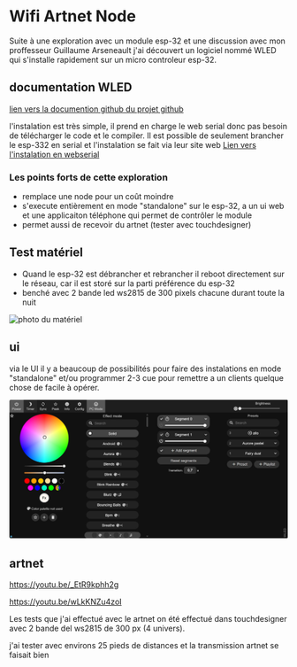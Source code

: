 # Wifi Artnet Node
Suite à une exploration avec un module esp-32 et une discussion avec mon proffesseur Guillaume Arseneault j'ai découvert un logiciel nommé WLED qui s'installe rapidement sur un micro controleur esp-32.

## documentation WLED
[lien vers la documention github du projet github](https://github.com/Aircoookie/WLED-Docs)

l'instalation est très simple, il prend en charge le web serial donc pas besoin de télécharger le code et le compiler. Il est possible de seulement brancher le esp-332 en serial et l'instalation se fait via leur site web
[Lien vers l'instalation en webserial](https://kno.wled.ge/)

### Les points forts de cette exploration
- remplace une node pour un coût moindre
- s'execute entièrement en mode "standalone" sur le esp-32, a un ui web et une applicaiton téléphone qui permet de contrôler le module
- permet aussi de recevoir du artnet (tester avec touchdesigner)

## Test matériel
- Quand le esp-32 est débrancher et rebrancher il reboot directement sur le réseau, car il est storé sur la parti préférence du esp-32
- benché avec 2 bande led ws2815 de 300 pixels chacune durant toute la nuit

![photo du matériel](medias/Photo-2024-05-01-11-19-55.jpg)

## ui
via le UI il y a beaucoup de possibilités pour faire des instalations en mode "standalone" et/ou programmer 2-3 cue pour remettre a un clients quelque chose de facile à opérer.

![ui wled](medias/wled-ui.jpg)
## artnet
https://youtu.be/_EtR9kphh2g

https://youtu.be/wLkKNZu4zoI

Les tests que j'ai effectué avec le artnet on été effectué dans touchdesigner avec 2 bande del ws2815 de 300 px (4 univers).

j'ai tester avec environs 25 pieds de distances et la transmission artnet se faisait bien

